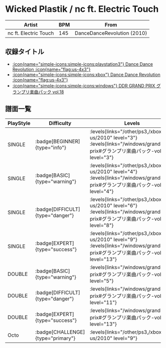 # Wicked Plastik / nc ft. Electric Touch

|Artist|BPM|From|
|------|---|----|
|nc ft. Electric Touch|145|DanceDanceRevolution (2010)|

## 収録タイトル

- [:icon{name="simple-icons:simple-icons:playstation3"} Dance Dance Revolution :icon{name="flag:us-4x3"}](/other/ps3)
- [:icon{name="simple-icons:simple-icons:xbox"} Dance Dance Revolution :icon{name="flag:us-4x3"}](/xbox360-us/2010)
- [:icon{name="simple-icons:simple-icons:windows"} DDR GRAND PRIX グランプリ楽曲パック vol.18](/windows/grand-prix#グランプリ楽曲パック-vol18)

## 譜面一覧

|PlayStyle|Difficulty|Levels|Notes|Movie|
|---------|----------|------|-----|-----|
|SINGLE| :badge[BEGINNER]{type="info"}| :levels{links="/other/ps3,/xbox360-us/2010" level="3"} :levels{links="/windows/grand-prix#グランプリ楽曲パック-vol18" level="3"}|121/0||
|SINGLE| :badge[BASIC]{type="warning"}| :levels{links="/other/ps3,/xbox360-us/2010" level="4"} :levels{links="/windows/grand-prix#グランプリ楽曲パック-vol18" level="4"}|153/8||
|SINGLE| :badge[DIFFICULT]{type="danger"}| :levels{links="/other/ps3,/xbox360-us/2010" level="6"} :levels{links="/windows/grand-prix#グランプリ楽曲パック-vol18" level="8"}|240/10||
|SINGLE| :badge[EXPERT]{type="success"}| :levels{links="/other/ps3,/xbox360-us/2010" level="9"} :levels{links="/windows/grand-prix#グランプリ楽曲パック-vol18" level="13"}|373/8||
|DOUBLE| :badge[BASIC]{type="warning"}| :levels{links="/windows/grand-prix#グランプリ楽曲パック-vol18" level="5"}|194/4||
|DOUBLE| :badge[DIFFICULT]{type="danger"}| :levels{links="/windows/grand-prix#グランプリ楽曲パック-vol18" level="11"}|288/14||
|DOUBLE| :badge[EXPERT]{type="success"}| :levels{links="/windows/grand-prix#グランプリ楽曲パック-vol18" level="13"}|392/6||
|Octo| :badge[CHALLENGE]{type="primary"}| :levels{links="/other/ps3,/xbox360-us/2010" level="9"}|||
